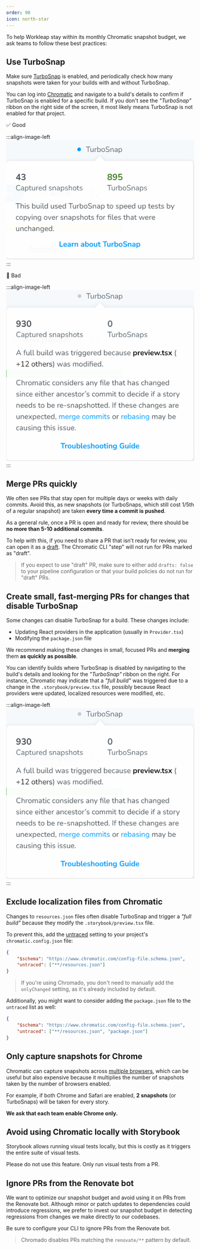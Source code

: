 ```yaml
---
order: 90
icon: north-star
---
```


To help Workleap stay within its monthly Chromatic snapshot budget, we ask teams to follow these best practices:

## Use TurboSnap

Make sure [TurboSnap](https://www.chromatic.com/docs/turbosnap/) is enabled, and periodically check how many snapshots were taken for your builds with and without TurboSnap.

You can log into [Chromatic](https://www.chromatic.com/) and navigate to a build's details to confirm if TurboSnap is enabled for a specific build. If you don't see the _"TurboSnap"_ ribbon on the right side of the screen, it most likely means TurboSnap is not enabled for that project.

:white_check_mark: Good

:::align-image-left
![](./static/turbosnap-good.png)
:::

:no_entry_sign: Bad

:::align-image-left
![](./static/turbosnap-bad.png)
:::

## Merge PRs quickly

We often see PRs that stay open for multiple days or weeks with daily commits. Avoid this, as new snapshots (or TurboSnaps, which still cost 1/5th of a regular snapshot) are taken **every time a commit is pushed**.

As a general rule, once a PR is open and ready for review, there should be **no more than 5-10 additional commits**.

To help with this, if you need to share a PR that isn’t ready for review, you can open it as a [draft](https://learn.microsoft.com/en-us/azure/devops/repos/git/pull-requests?view=azure-devops&tabs=browser#create-draft-prs). The Chromatic CLI "step" will not run for PRs marked as "draft".

> If you expect to use "draft" PR, make sure to either add `drafts: false` to your pipeline configuration or that your build policies do not run for "draft" PRs.

## Create small, fast-merging PRs for changes that disable TurboSnap

Some changes can disable TurboSnap for a build. These changes include:

- Updating React providers in the application (usually in `Provider.tsx`)
- Modifying the `package.json` file

We recommend making these changes in small, focused PRs and **merging** them **as quickly as possible**.

You can identify builds where TurboSnap is disabled by navigating to the build's details and looking for the _"TurboSnap"_ ribbon on the right. For instance, Chromatic may indicate that a _"full build"_ was triggered due to a change in the `.storybook/preview.tsx` file, possibly because React providers were updated, localized resources were modified, etc.

:::align-image-left
![](./static/turbosnap_bad.png)
:::

## Exclude localization files from Chromatic

Changes to `resources.json` files often disable TurboSnap and trigger a _"full build"_ because they modify the `.storybook/preview.tsx` file.

To prevent this, add the [untraced](https://www.chromatic.com/docs/configure/#untraced) setting to your project's `chromatic.config.json` file:

```json chromatic.config.json
{
    "$schema": "https://www.chromatic.com/config-file.schema.json",
    "untraced": ["**/resources.json"]
}
```

> If you're using Chromado, you don't need to manually add the `onlyChanged` setting, as it's already included by default.

Additionally, you might want to consider adding the `package.json` file to the `untraced` list as well:

```json chromatic.config.json
{
    "$schema": "https://www.chromatic.com/config-file.schema.json",
    "untraced": ["**/resources.json", "package.json"]
}
```

## Only capture snapshots for Chrome

Chromatic can capture snapshots across [multiple browsers](https://www.chromatic.com/docs/browsers/), which can be useful but also expensive because it multiplies the number of snapshots taken by the number of browsers enabled.

For example, if both Chrome and Safari are enabled, **2 snapshots** (or TurboSnaps) will be taken for every story.

**We ask that each team enable Chrome only.**

## Avoid using Chromatic locally with Storybook

Storybook allows running visual tests locally, but this is costly as it triggers the entire suite of visual tests.

Please do not use this feature. Only run visual tests from a PR.

## Ignore PRs from the Renovate bot

We want to optimize our snapshot budget and avoid using it on PRs from the Renovate bot. Although minor or patch updates to dependencies could introduce regressions, we prefer to invest our snapshot budget in detecting regressions from changes we make directly to our codebases.

Be sure to configure your CLI to ignore PRs from the Renovate bot.

> Chromado disables PRs matching the `renovate/**` pattern by default.
